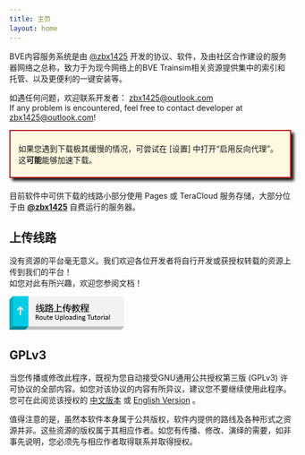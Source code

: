 ```yaml
---
title: 主页
layout: home
---
```


BVE内容服务系统是由 [@zbx1425](https://github.com/zbx1425) 开发的协议、软件，及由社区合作建设的服务器网络之总称，致力于为现今网络上的BVE Trainsim相关资源提供集中的索引和托管、以及更便利的一键安装等。

如遇任何问题，欢迎联系开发者： [zbx1425@outlook.com](mailto:zbx1425@outlook.com)  
If any problem is encountered, feel free to contact developer at [zbx1425@outlook.com](mailto:zbx1425@outlook.com)!

<div style="border: 2px solid #B71C1C; padding: 0.5em 1em; box-shadow:5px 5px 5px; background: #FFF8E1; margin-bottom: 1.5em">
    <p>
        如果您遇到下载极其缓慢的情况，可尝试在 [设置] 中打开“启用反向代理”。这<b>可能</b>能够加速下载。
    </p>
</div>

目前软件中可供下载的线路小部分使用 Pages 或 TeraCloud 服务存储，大部分位于由 **[@zbx1425](https://www.zbx1425.tk)** 自费运行的服务器。



## 上传线路

没有资源的平台毫无意义。我们欢迎各位开发者将自行开发或获授权转载的资源上传到我们的平台！  
如您对此有所兴趣，欢迎您参阅文档！

[![线路上传教程](/assets/btn_tutorial_upload.png)](prepare.html)



## GPLv3

当您传播或修改此程序，既视为您自动接受GNU通用公共授权第三版 (GPLv3) 许可协议的全部内容。如您对该协议的内容有所异议，建议您不要继续使用此程序。您可在此阅览该授权的 [中文版本](gplv3_zh.html) 或 [English Version](gplv3.html) 。

值得注意的是，虽然本软件本身属于公共版权，软件内提供的路线及各种形式之资源并非。这些资源的版权属于其相应作者。如您有传播、修改、演绎的需要，如非事先说明，您必须先与相应作者取得联系并取得授权。

